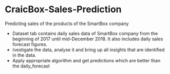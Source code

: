 # CraicBox-Sales-Prediction
Predicting sales of the products of the SmartBox company
* Dataset tab contains daily sales data of SmartBox company from the beginning of 2017 until mid-December 2018. It also includes daily sales forecast figures.							
* Ivestigate the data, analyse it and bring up all insights that are identified in the data.							
* Apply appropriate algorithm and get predictions which are better than the daily_forecast						
							
